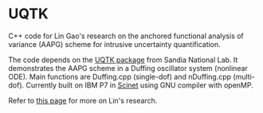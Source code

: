 # UQTK

C++ code for Lin Gao's research on the anchored functional analysis of variance (AAPG) scheme for intrusive uncertainty quantification.

The code depends on the [UQTK package](http://www.sandia.gov/UQToolkit/) from Sandia National Lab. It demonstrates the AAPG scheme in  a Duffing oscillator system (nonlinear ODE). Main functions are Duffing.cpp (single-dof) and nDuffing.cpp (multi-dof). Currently built on IBM P7 in [Scinet](https://www.scinethpc.ca/) using GNU compiler with openMP. 

Refer to [this page](https://gauss1986.github.io/pages/research.html) for more on Lin's research. 
